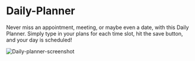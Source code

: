 # Daily-Planner

Never miss an appointment, meeting, or maybe even a date, with this Daily Planner.  Simply type in your plans for each time slot, hit the save button, and your day is scheduled! 





![Daily-planner-screenshot](https://user-images.githubusercontent.com/61360215/77987295-b09f0200-72d6-11ea-888b-d9f66b5b103c.jpg)


